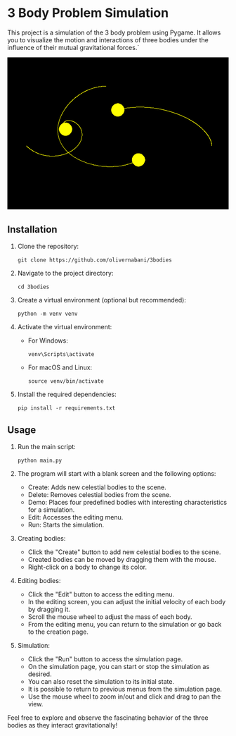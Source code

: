 # 3 Body Problem Simulation

This project is a simulation of the 3 body problem using Pygame. It allows you to visualize the motion and interactions of three bodies under the influence of their mutual gravitational forces.`

![Cover](assets/3bodies.png)



## Installation

1. Clone the repository:
   ```
   git clone https://github.com/olivernabani/3bodies
   ```

2. Navigate to the project directory:
   ```
   cd 3bodies
   ```

3. Create a virtual environment (optional but recommended):
   ```
   python -m venv venv
   ```

4. Activate the virtual environment:
   - For Windows:
     ```
     venv\Scripts\activate
     ```
   - For macOS and Linux:
     ```
     source venv/bin/activate
     ```

5. Install the required dependencies:
   ```
   pip install -r requirements.txt
   ```

## Usage

1. Run the main script:
   ```
   python main.py
   ```

2. The program will start with a blank screen and the following options:
   - Create: Adds new celestial bodies to the scene.
   - Delete: Removes celestial bodies from the scene.
   - Demo: Places four predefined bodies with interesting characteristics for a simulation.
   - Edit: Accesses the editing menu.
   - Run: Starts the simulation.

3. Creating bodies:
   - Click the "Create" button to add new celestial bodies to the scene.
   - Created bodies can be moved by dragging them with the mouse.
   - Right-click on a body to change its color.

4. Editing bodies:
   - Click the "Edit" button to access the editing menu.
   - In the editing screen, you can adjust the initial velocity of each body by dragging it.
   - Scroll the mouse wheel to adjust the mass of each body.
   - From the editing menu, you can return to the simulation or go back to the creation page.

5. Simulation:
   - Click the "Run" button to access the simulation page.
   - On the simulation page, you can start or stop the simulation as desired.
   - You can also reset the simulation to its initial state.
   - It is possible to return to previous menus from the simulation page.
   - Use the mouse wheel to zoom in/out and click and drag to pan the view.

Feel free to explore and observe the fascinating behavior of the three bodies as they interact gravitationally!